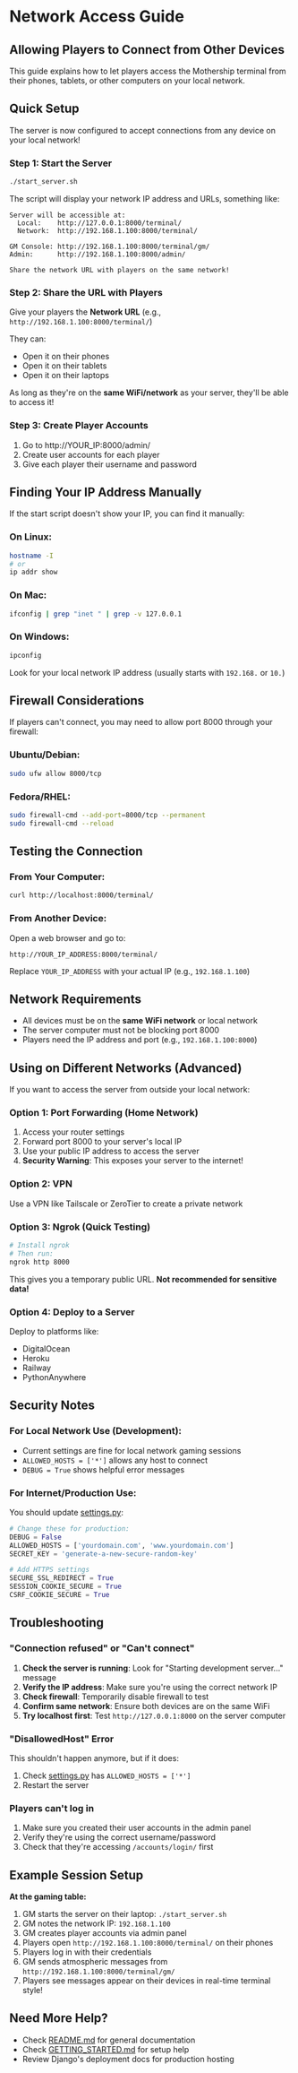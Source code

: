 # Network Access Guide

## Allowing Players to Connect from Other Devices

This guide explains how to let players access the Mothership terminal from their phones, tablets, or other computers on your local network.

## Quick Setup

The server is now configured to accept connections from any device on your local network!

### Step 1: Start the Server

```bash
./start_server.sh
```

The script will display your network IP address and URLs, something like:

```
Server will be accessible at:
  Local:    http://127.0.0.1:8000/terminal/
  Network:  http://192.168.1.100:8000/terminal/

GM Console: http://192.168.1.100:8000/terminal/gm/
Admin:      http://192.168.1.100:8000/admin/

Share the network URL with players on the same network!
```

### Step 2: Share the URL with Players

Give your players the **Network URL** (e.g., `http://192.168.1.100:8000/terminal/`)

They can:
- Open it on their phones
- Open it on their tablets
- Open it on their laptops

As long as they're on the **same WiFi/network** as your server, they'll be able to access it!

### Step 3: Create Player Accounts

1. Go to http://YOUR_IP:8000/admin/
2. Create user accounts for each player
3. Give each player their username and password

## Finding Your IP Address Manually

If the start script doesn't show your IP, you can find it manually:

### On Linux:
```bash
hostname -I
# or
ip addr show
```

### On Mac:
```bash
ifconfig | grep "inet " | grep -v 127.0.0.1
```

### On Windows:
```cmd
ipconfig
```

Look for your local network IP address (usually starts with `192.168.` or `10.`)

## Firewall Considerations

If players can't connect, you may need to allow port 8000 through your firewall:

### Ubuntu/Debian:
```bash
sudo ufw allow 8000/tcp
```

### Fedora/RHEL:
```bash
sudo firewall-cmd --add-port=8000/tcp --permanent
sudo firewall-cmd --reload
```

## Testing the Connection

### From Your Computer:
```bash
curl http://localhost:8000/terminal/
```

### From Another Device:
Open a web browser and go to:
```
http://YOUR_IP_ADDRESS:8000/terminal/
```

Replace `YOUR_IP_ADDRESS` with your actual IP (e.g., `192.168.1.100`)

## Network Requirements

- All devices must be on the **same WiFi network** or local network
- The server computer must not be blocking port 8000
- Players need the IP address and port (e.g., `192.168.1.100:8000`)

## Using on Different Networks (Advanced)

If you want to access the server from outside your local network:

### Option 1: Port Forwarding (Home Network)
1. Access your router settings
2. Forward port 8000 to your server's local IP
3. Use your public IP address to access the server
4. **Security Warning**: This exposes your server to the internet!

### Option 2: VPN
Use a VPN like Tailscale or ZeroTier to create a private network

### Option 3: Ngrok (Quick Testing)
```bash
# Install ngrok
# Then run:
ngrok http 8000
```

This gives you a temporary public URL. **Not recommended for sensitive data!**

### Option 4: Deploy to a Server
Deploy to platforms like:
- DigitalOcean
- Heroku
- Railway
- PythonAnywhere

## Security Notes

### For Local Network Use (Development):
- Current settings are fine for local network gaming sessions
- `ALLOWED_HOSTS = ['*']` allows any host to connect
- `DEBUG = True` shows helpful error messages

### For Internet/Production Use:
You should update [settings.py](mothership_gm/settings.py):

```python
# Change these for production:
DEBUG = False
ALLOWED_HOSTS = ['yourdomain.com', 'www.yourdomain.com']
SECRET_KEY = 'generate-a-new-secure-random-key'

# Add HTTPS settings
SECURE_SSL_REDIRECT = True
SESSION_COOKIE_SECURE = True
CSRF_COOKIE_SECURE = True
```

## Troubleshooting

### "Connection refused" or "Can't connect"

1. **Check the server is running**: Look for "Starting development server..." message
2. **Verify the IP address**: Make sure you're using the correct network IP
3. **Check firewall**: Temporarily disable firewall to test
4. **Confirm same network**: Ensure both devices are on the same WiFi
5. **Try localhost first**: Test `http://127.0.0.1:8000` on the server computer

### "DisallowedHost" Error

This shouldn't happen anymore, but if it does:
1. Check [settings.py](mothership_gm/settings.py) has `ALLOWED_HOSTS = ['*']`
2. Restart the server

### Players can't log in

1. Make sure you created their user accounts in the admin panel
2. Verify they're using the correct username/password
3. Check that they're accessing `/accounts/login/` first

## Example Session Setup

**At the gaming table:**

1. GM starts the server on their laptop: `./start_server.sh`
2. GM notes the network IP: `192.168.1.100`
3. GM creates player accounts via admin panel
4. Players open `http://192.168.1.100:8000/terminal/` on their phones
5. Players log in with their credentials
6. GM sends atmospheric messages from `http://192.168.1.100:8000/terminal/gm/`
7. Players see messages appear on their devices in real-time terminal style!

## Need More Help?

- Check [README.md](README.md) for general documentation
- Check [GETTING_STARTED.md](GETTING_STARTED.md) for setup help
- Review Django's deployment docs for production hosting
